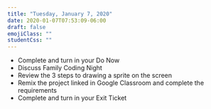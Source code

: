 ```yaml
---
title: "Tuesday, January 7, 2020"
date: 2020-01-07T07:53:09-06:00
draft: false
emojiClass: ""
studentCss: ""
---
```


- Complete and turn in your Do Now
- Discuss Family Coding Night
- Review the 3 steps to drawing a sprite on the screen
- Remix the project linked in Google Classroom and complete the requirements
- Complete and turn in your Exit Ticket
